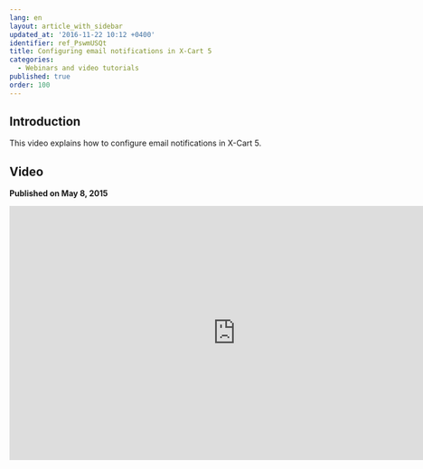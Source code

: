 ```yaml
---
lang: en
layout: article_with_sidebar
updated_at: '2016-11-22 10:12 +0400'
identifier: ref_PswmUSQt
title: Configuring email notifications in X-Cart 5
categories:
  - Webinars and video tutorials
published: true
order: 100
---
```



## Introduction

This video explains how to configure email notifications in X-Cart 5.

## Video
**Published on May 8, 2015**
<iframe class="youtube-player" type="text/html" style="width: 800px; height: 450px" src="http://www.youtube.com/embed/hu0UotNu2pE" frameborder="0"></iframe>
